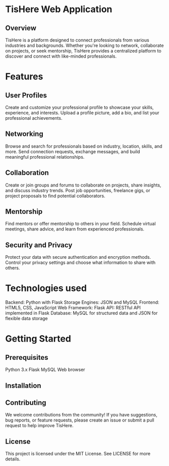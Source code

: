 # TisHere Web Application
## Overview
TisHere is a platform designed to connect professionals from various industries and backgrounds. Whether you're looking to network, collaborate on projects, or seek mentorship, TisHere provides a centralized platform to discover and connect with like-minded professionals.
# Features
## User Profiles
Create and customize your professional profile to showcase your skills, experience, and interests.
Upload a profile picture, add a bio, and list your professional achievements.
## Networking
Browse and search for professionals based on industry, location, skills, and more.
Send connection requests, exchange messages, and build meaningful professional relationships.
## Collaboration
Create or join groups and forums to collaborate on projects, share insights, and discuss industry trends.
Post job opportunities, freelance gigs, or project proposals to find potential collaborators.
## Mentorship
Find mentors or offer mentorship to others in your field.
Schedule virtual meetings, share advice, and learn from experienced professionals.
## Security and Privacy
Protect your data with secure authentication and encryption methods.
Control your privacy settings and choose what information to share with others.
# Technologies used
Backend: Python with Flask
Storage Engines: JSON and MySQL
Frontend: HTML5, CSS, JavaScript
Web Framework: Flask
API: RESTful API implemented in Flask
Database: MySQL for structured data and JSON for flexible data storage
# Getting Started
## Prerequisites
Python 3.x
Flask
MySQL
Web browser
## Installation

## Contributing
We welcome contributions from the community! If you have suggestions, bug reports, or feature requests, please create an issue or submit a pull request to help improve TisHere.

## License
This project is licensed under the MIT License. See LICENSE for more details.
